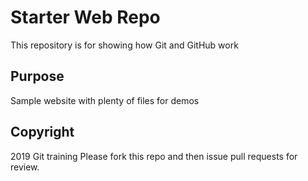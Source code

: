 # Starter Web Repo

This repository is for showing how Git and GitHub work

## Purpose

Sample website with plenty of files for demos

## Copyright

2019 Git training
Please fork this repo and then issue pull requests for review.
